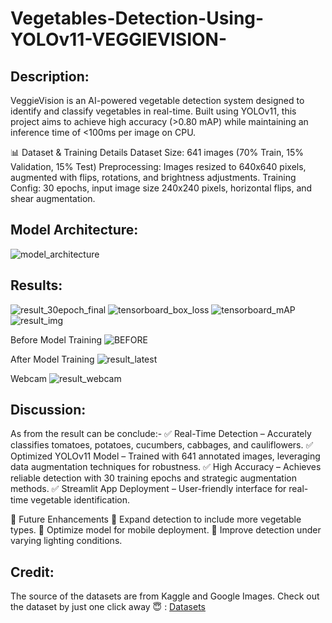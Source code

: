 # Vegetables-Detection-Using-YOLOv11-VEGGIEVISION-

## **Description:**
VeggieVision is an AI-powered vegetable detection system designed to identify and classify vegetables in real-time. Built using YOLOv11, this project aims to achieve high accuracy (>0.80 mAP) while maintaining an inference time of <100ms per image on CPU.

📊 Dataset & Training Details
Dataset Size: 641 images (70% Train, 15% Validation, 15% Test)
Preprocessing: Images resized to 640x640 pixels, augmented with flips, rotations, and brightness adjustments.
Training Config: 30 epochs, input image size 240x240 pixels, horizontal flips, and shear augmentation.

## **Model Architecture:**
![model_architecture](https://github.com/user-attachments/assets/95315836-2415-4843-af30-ba633ff3d9fd)

## **Results:**
![result_30epoch_final](https://github.com/user-attachments/assets/3f0aaac0-9372-43af-857f-0833c21f1f93)
![tensorboard_box_loss](https://github.com/user-attachments/assets/e6c9b61c-a65b-46b0-aec5-92c6f95aff93)
![tensorboard_mAP](https://github.com/user-attachments/assets/73204b71-5489-4f4f-8959-12ae36693d1e)
![result_img](https://github.com/user-attachments/assets/13979ab3-03ac-4a9f-8b38-1d3b245bb1d4)

Before Model Training
![BEFORE](https://github.com/user-attachments/assets/3eb78e47-88ea-4a68-92c9-13bb8127cb35)

After Model Training
![result_latest](https://github.com/user-attachments/assets/5da008ba-d515-4064-893b-58e35fbf6a0d)

Webcam
![result_webcam](https://github.com/user-attachments/assets/25a69191-ddb1-40fc-92e1-1e26d3513522)


## **Discussion:**
As from the result can be conclude:-
✅ Real-Time Detection – Accurately classifies tomatoes, potatoes, cucumbers, cabbages, and cauliflowers.
✅ Optimized YOLOv11 Model – Trained with 641 annotated images, leveraging data augmentation techniques for robustness.
✅ High Accuracy – Achieves reliable detection with 30 training epochs and strategic augmentation methods.
✅ Streamlit App Deployment – User-friendly interface for real-time vegetable identification.

🚀 Future Enhancements
🔹 Expand detection to include more vegetable types.
🔹 Optimize model for mobile deployment.
🔹 Improve detection under varying lighting conditions.

## **Credit:**
The source of the datasets are from Kaggle and Google Images.
Check out the dataset by just one click away 😇 :   [Datasets](https://www.kaggle.com/datasets/misrakahmed/vegetable-image-dataset)
